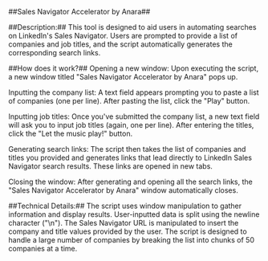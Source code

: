 ##Sales Navigator Accelerator by Anara##

##Description:##
This tool is designed to aid users in automating searches on LinkedIn's Sales Navigator. Users are prompted to provide a list of companies and job titles, and the script automatically generates the corresponding search links.

##How does it work?##
Opening a new window: Upon executing the script, a new window titled "Sales Navigator Accelerator by Anara" pops up.

Inputting the company list: A text field appears prompting you to paste a list of companies (one per line). After pasting the list, click the "Play" button.

Inputting job titles: Once you've submitted the company list, a new text field will ask you to input job titles (again, one per line). After entering the titles, click the "Let the music play!" button.

Generating search links: The script then takes the list of companies and titles you provided and generates links that lead directly to LinkedIn Sales Navigator search results. These links are opened in new tabs.

Closing the window: After generating and opening all the search links, the "Sales Navigator Accelerator by Anara" window automatically closes.

##Technical Details:##
The script uses window manipulation to gather information and display results.
User-inputted data is split using the newline character ("\n").
The Sales Navigator URL is manipulated to insert the company and title values provided by the user.
The script is designed to handle a large number of companies by breaking the list into chunks of 50 companies at a time.
